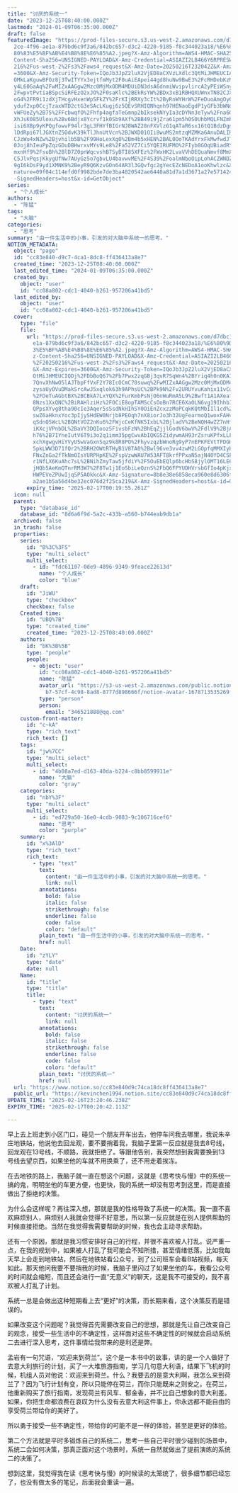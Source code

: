 ```yaml
---
title: "讨厌的系统一"
date: "2023-12-25T08:40:00.000Z"
lastmod: "2024-01-09T06:35:00.000Z"
draft: false
featuredImage: "https://prod-files-secure.s3.us-west-2.amazonaws.com/d7dbc101-8\
  2ce-4f96-ae1a-879bd6c9f3a6/842bc657-d3c2-4220-9185-f8c344023a18/%E6%80%9D%E8%\
  80%83%E5%BF%AB%E4%B8%8E%E6%85%A2.jpeg?X-Amz-Algorithm=AWS4-HMAC-SHA256&X-Amz-\
  Content-Sha256=UNSIGNED-PAYLOAD&X-Amz-Credential=ASIAZI2LB466Y6RPRESW%2F20250\
  216%2Fus-west-2%2Fs3%2Faws4_request&X-Amz-Date=20250216T232042Z&X-Amz-Expires\
  =3600&X-Amz-Security-Token=IQoJb3JpZ2luX2VjED8aCXVzLXdlc3QtMiJHMEUCIA%2Fu38GH\
  OMkLaKguwBFOz8j3TwITYYx3ejtfmMyt2F0uAiEApei44gd8huNw9BwE3%2FcRHDebKzM9nUXfuU7\
  y4L60GaAq%2FwMIZxAAGgw2Mzc0MjMxODM4MDUiDN3dsA6dnmiWvipvlircA2yPEiWSnyoiiQaB8%\
  2FwpvtPvtiaBSpcSiRFEzO2xJO%2F0saKlc%2BEkRsYW%2BDx3xB1RBHQXUWnxTN82CJXp6%2BsoX\
  oG4%2FR9i1zdXjTHcgvHxenWpSFkZY%2FrKIjRRXy3cIt%2ByRnWYHrW%2FeDuoAmgOy6IIk%2Fjz\
  yduf2xp0CcjTzaxWTD2ctG3eSAcLKugj6z5QEvSRHIQNhqnh97HENaoEgdP1yGFb3bWNqAlnEPZsM\
  vWFUeZy%2B75%2FFcbwqfO%2Fhfp4agfaTeGmnp2bIksekNYyIa3cDYNn3eTyw%2Fna6QajM5Nxpx\
  XhJsK085Uloxu%2Bv6Bdjx8Ycrvf1k0Sb9AXf%2BB49i9jZra61pm5h0S0UhbMQLFNZmhELwrWauH\
  isi6XBp9yKPQgfowvF94lr3gL3FHYfBIGrNJ8WAZ28nFXVlz61qATaR6sx16tQ1BdzDgn7PQt1NRm\
  lDdRpi67lJGXtnZ5OdvK39kTlJhnUtVcn%2BJWXD01OIi8wuMS2mtzqMZMKa6AnuDALIRcL0B%2Bw\
  CJzWu4xNZw%2Bjvhilb5B%2F99HoLexXg0%2Bm4b5xHEN%2BAL0OoTKAdYrxFkMwfwdJT%2F4dIZ0\
  0Joj8hIeuPpZqzGDuDBHwrxvMYs9Le8%2Fa52VZ7Ci5YQEIRUFMO%2FIyb0GOqUBiadRYaf%2FV8i\
  mxnHf9%2FsuBh%2BlD7Z0pnWqcvshB7SyBTI85XFEz%2FWxHK2LvaVVhDEQuaNmvf8MmXjSgefYgN\
  C5JlvPqsjKkygUfNw7AUyGz5o7gbvLU4bavwvME%2F4S39%2FoalmNboOipLohACZWNDZdcNWwaem\
  9gI6kDsF9yd1XMNK9%2BeyR9Q6KzvGOn64AR3l3GQvfgc2gYecEZcNEDoA1ooKhwlzc&X-Amz-Sig\
  nature=09f04c114efd0f9982bde7de3ba4820542ae6440a81d7a1d3671a27e57142451&X-Amz\
  -SignedHeaders=host&x-id=GetObject"
series:
  - "个人成长"
authors:
  - "陈猛"
tags:
  - "大脑"
categories:
  - "思考"
summary: "由一件生活中的小事，引发的对大脑中系统一的思考。"
NOTION_METADATA:
  object: "page"
  id: "cc83e840-d9c7-4ca1-8dc8-ff436413a8e7"
  created_time: "2023-12-25T08:40:00.000Z"
  last_edited_time: "2024-01-09T06:35:00.000Z"
  created_by:
    object: "user"
    id: "cc08a802-cdc1-4040-b261-957206a41bd5"
  last_edited_by:
    object: "user"
    id: "cc08a802-cdc1-4040-b261-957206a41bd5"
  cover:
    type: "file"
    file:
      url: "https://prod-files-secure.s3.us-west-2.amazonaws.com/d7dbc101-82ce-4f96-a\
        e1a-879bd6c9f3a6/842bc657-d3c2-4220-9185-f8c344023a18/%E6%80%9D%E8%80%8\
        3%E5%BF%AB%E4%B8%8E%E6%85%A2.jpeg?X-Amz-Algorithm=AWS4-HMAC-SHA256&X-Am\
        z-Content-Sha256=UNSIGNED-PAYLOAD&X-Amz-Credential=ASIAZI2LB46626HUCZGT\
        %2F20250216%2Fus-west-2%2Fs3%2Faws4_request&X-Amz-Date=20250216T231955Z\
        &X-Amz-Expires=3600&X-Amz-Security-Token=IQoJb3JpZ2luX2VjED8aCXVzLXdlc3\
        QtMiJHMEUCIQDj%2FDbBoQ67%2Fb7Pwx2zqGBj3qvR7SqWn4%2BYriq4h0n0KAIgAOxT5wU\
        7QnvXhNwO5lAJTbpFfVxF2Y78IcOCmC70suwq%2FwMIZxAAGgw2Mzc0MjMxODM4MDUiDPqO\
        zysaUyOVuDMakSrcAwJ5xqlok63h9APhsUC%2BPk9N%2Fv2URUYvuKahix11vCoHH6VUxRq\
        %2FDeTuAGbtBX%2BCBkA7LxYQX%2FurKmbPsNjO6nWuRmA5L9%2Bwft1A1AXeafFuaXI%2F\
        8Nzs1XxQNC%2BiRAHlziHz%2FOCiE8opTAMScCsOoBn7RCE6XaOLN6vg19Ihhb1Gcfv5NGH\
        QPpsXYvg8tha90cIe3Aqer5sSsdNkHIhSY0OiEnZcxzzMoPCqkKQtMbIIl1cd%2Bgwzb2WO\
        swZ6aHknxYoc3pIjySHdEW0Nrjb8PEOqh7nX8iorJo3h32UgFearmoQ1woxFAHvsqqSQXlv\
        qSdnQSWcL%2BQNtVOZ2nKu6%2FWjcCeKfNK5IxbL%2BjladV%2BeNQH4wZZ7nHfIKsjJCtC\
        iKXcjVPnbDL%2BaVY3DQIoozSFivsbFzN%2BhEqZjjlGodV6bwV%2FdlV9%2BjAbYJigmmE\
        h76%2B7IYneIutV6T9i3o2q1imm35pgCwvAbIQKG5ZidywmAH93rZsruKPfxLLFeUeNu0Zu\
        xchXgwgvHiYVyU5wVaGxnSqz9k8R8PO%2FhyvzqzbWnoRg9yP7nEPKFEVtTFDGHXio2Caif\
        5pkLWW3D71fQr2%2BRH2OWtRTHyB1V8TA0%2Bwl96ve3vv4zwM2LGOpfqMMXIyb0GOqUB%2\
        FNxZnGa2fTkNmOIsYURPHpKE%2FspVzwWAU7W53AFT8krfPPxaN5ajN40YD4CSF5fA%2Bs6\
        r1NfLX6KuAhc7sL%2BNihZmyTaw5jfdiY%2F5OuEbEQlp6bcHbS8jylOMT16LE6Y9IHk2vk\
        jHQb5AeKmQTnrRM3W7%2F8Tw1j1EoSbiLeQznS%2FbQ6FPYUDHVrsbGfIo4pKjxs%2BjoJz\
        HWPEVeZPUwIjqSP5AOkkc&X-Amz-Signature=8b8e38e6858eca960e8d6306f789b7ffe\
        a2ae1b5a56d4be32ec076d2f25ca219&X-Amz-SignedHeaders=host&x-id=GetObject"
      expiry_time: "2025-02-17T00:19:55.261Z"
  icon: null
  parent:
    type: "database_id"
    database_id: "8d6a6f9d-5a2c-433b-a560-b744eab9db1a"
  archived: false
  in_trash: false
  properties:
    series:
      id: "B%3C%3FS"
      type: "multi_select"
      multi_select:
        - id: "fdc61107-0de9-4896-9349-9feace22613d"
          name: "个人成长"
          color: "blue"
    draft:
      id: "JiWU"
      type: "checkbox"
      checkbox: false
    Created time:
      id: "UBQ%7B"
      type: "created_time"
      created_time: "2023-12-25T08:40:00.000Z"
    authors:
      id: "bK%3B%5B"
      type: "people"
      people:
        - object: "user"
          id: "cc08a802-cdc1-4040-b261-957206a41bd5"
          name: "陈猛"
          avatar_url: "https://s3-us-west-2.amazonaws.com/public.notion-static.com/775523\
            b7-57cf-4c98-8ad8-8777d898666f/notion-avatar-1678713535269.png"
          type: "person"
          person:
            email: "346521888@qq.com"
    custom-front-matter:
      id: "c~kA"
      type: "rich_text"
      rich_text: []
    tags:
      id: "jw%7CC"
      type: "multi_select"
      multi_select:
        - id: "4b08a7ed-d163-40da-b224-c8bb8599911e"
          name: "大脑"
          color: "gray"
    categories:
      id: "nbY%3F"
      type: "multi_select"
      multi_select:
        - id: "ed729a50-16e0-4cdb-9083-9c106716cef6"
          name: "思考"
          color: "purple"
    summary:
      id: "x%3AlD"
      type: "rich_text"
      rich_text:
        - type: "text"
          text:
            content: "由一件生活中的小事，引发的对大脑中系统一的思考。"
            link: null
          annotations:
            bold: false
            italic: false
            strikethrough: false
            underline: false
            code: false
            color: "default"
          plain_text: "由一件生活中的小事，引发的对大脑中系统一的思考。"
          href: null
    Date:
      id: "zYLY"
      type: "date"
      date: null
    Name:
      id: "title"
      type: "title"
      title:
        - type: "text"
          text:
            content: "讨厌的系统一"
            link: null
          annotations:
            bold: false
            italic: false
            strikethrough: false
            underline: false
            code: false
            color: "default"
          plain_text: "讨厌的系统一"
          href: null
  url: "https://www.notion.so/cc83e840d9c74ca18dc8ff436413a8e7"
  public_url: "https://kevinchen1994.notion.site/cc83e840d9c74ca18dc8ff436413a8e7"
UPDATE_TIME: "2025-02-16T23:20:46.238Z"
EXPIRY_TIME: "2025-02-17T00:20:42.113Z"

---
```

<link rel="stylesheet" href="https://cdn.jsdelivr.net/npm/katex@0.16.2/dist/katex.min.css" integrity="sha384-bYdxxUwYipFNohQlHt0bjN/LCpueqWz13HufFEV1SUatKs1cm4L6fFgCi1jT643X" crossorigin="anonymous">


早上去上班走到小区门口，碰见一个朋友开车出去，他停车问我去哪里，我说朱辛庄地铁站，他说他去回龙观，要不要捎着我，我脑子里第一反应就是我去8号线，回龙观在13号线，不顺路，我就拒绝了。等跟他告别，我突然想到我需要换到13号线去望京西，如果坐他的车就不用换乘了，还不用走着挨冻。


在去地铁的路上，我脑子就一直在想这个问题，这就是《思考快与慢》中的系统一搞的鬼，明明坐他的车更方便，也更快，我的系统一却没有思考到这里，而是直接做出了拒绝的决策。


为什么会这样呢？再往深入想，那就是我的性格导致了系统一的决策。我一直不喜欢麻烦别人，麻烦别人我就会觉得不好意思，所以第一反应就是在别人提供帮助的时候直接拒绝。当然在我觉得我需要帮助的时候，我也会主动寻求帮助。


还有一个原因，那就是我习惯安排好自己的行程，并很不喜欢被人打乱。说严重一点，在我的规划中，如果被人打乱了我可能会不知所措，甚至情绪低落。比如我每天早上会走到地铁站，然后在地铁站看公众号，到了公司班车会看B站视频，每天如此。那天他问我要不要捎我的时候，我脑子里闪过了如果坐他的车，我看公众号的时间就会缩短，而且还会进行一直“无意义”的聊天，这是我不可接受的，我不喜欢被人打乱了计划。


系统一总是会做出这种短期看上去“更好”的决策，而长期来看，这个决策反而是错误的。


如果改变这个问题呢？我觉得首先需要改变自己的思想，那就是先让自己改变自己的观念，接受一些生活中的不确定性，这样面对这些不确定性的时候就会启动系统二去进行深入思考，这件事情给我带来的是利还是弊。


孟岩有一句咒语，“欢迎来到荷兰”。这个是一本书中的故事，讲的是一个人做好了去意大利旅行的计划，买了一大堆旅游指南，学习几句意大利语，结果下飞机的时候，机组人员对他说：欢迎来到荷兰。什么？我要去的是意大利啊，我怎么来到荷兰了？因为飞行计划有变，所以只能停在荷兰，而你只能既来之则安之。在荷兰，他重新购买了旅行指南，发现荷兰有风车、郁金香，并不比自己想象的意大利差。如果，你把生命都浪费在哀叹为什么没有去意大利这件事上，你永远都不能自由的享受荷兰带给你的美好了。


所以勇于接受一些不确定性，带给你的可能不是一样的体验，甚至是更好的体验。


第二个方法就是平时多锻炼自己的系统二，思考一些自己平时很少碰到的场景中，系统二会如何决策，那真正面对这个场景时，系统一自然就做出了提前演练的系统二的决策了。


想到这里，我觉得我在读《思考快与慢》的时候读的太笼统了，很多细节都已经忘了，也没有做太多的笔记，后面我会重读一遍。

